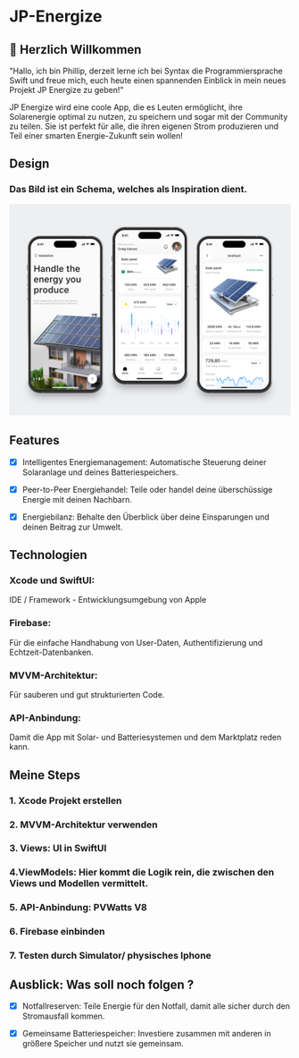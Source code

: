 # JP-Energize


## 🚀 Herzlich Willkommen
"Hallo, ich bin Phillip, derzeit lerne ich bei Syntax die Programmiersprache Swift und freue mich, euch heute einen spannenden Einblick in mein neues Projekt JP Energize zu geben!"


JP Energize wird eine coole App, die es Leuten ermöglicht, ihre Solarenergie optimal zu nutzen, zu speichern und sogar mit der Community zu teilen. Sie ist perfekt für alle, die ihren eigenen Strom produzieren und Teil einer smarten Energie-Zukunft sein wollen!


## Design

### Das Bild ist ein Schema, welches als Inspiration dient.

<p>
<img src="./img/screenVorschau.png" width="600">
</p>



## Features


- [x] Intelligentes Energiemanagement: Automatische Steuerung deiner Solaranlage und deines Batteriespeichers.

- [x] Peer-to-Peer Energiehandel: Teile oder handel deine überschüssige Energie mit deinen Nachbarn.

- [x] Energiebilanz: Behalte den Überblick über deine Einsparungen und deinen Beitrag zur Umwelt.



## Technologien

### Xcode und SwiftUI: 
IDE / Framework - Entwicklungsumgebung von Apple

### Firebase: 
Für die einfache Handhabung von User-Daten, Authentifizierung und Echtzeit-Datenbanken.

### MVVM-Architektur:
Für sauberen und gut strukturierten Code.

### API-Anbindung:
Damit die App mit Solar- und Batteriesystemen und dem Marktplatz reden kann.





## Meine Steps 


### 1. Xcode Projekt erstellen

### 2. MVVM-Architektur verwenden

### 3. Views: UI in SwiftUI

### 4.ViewModels: Hier kommt die Logik rein, die zwischen den Views und Modellen vermittelt.

### 5. API-Anbindung: PVWatts V8

### 6. Firebase einbinden

### 7. Testen durch Simulator/ physisches Iphone



## Ausblick: Was soll noch folgen ?

- [x] Notfallreserven: Teile Energie für den Notfall, damit alle sicher durch den Stromausfall kommen.
      
- [x] Gemeinsame Batteriespeicher: Investiere zusammen mit anderen in größere Speicher und nutzt sie gemeinsam.





